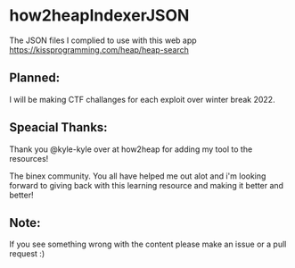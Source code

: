 # how2heapIndexerJSON
The JSON files I complied to use with this web app https://kissprogramming.com/heap/heap-search 

## Planned: 
I will be making CTF challanges for each exploit over winter break 2022. 

## Speacial Thanks: 
Thank you @kyle-kyle over at how2heap for adding my tool to the resources!

The binex community. You all have helped me out alot and i'm looking forward to giving 
back with this learning resource and making it better and better!

## Note:
If you see something wrong with the content please make an issue or a pull request :)
